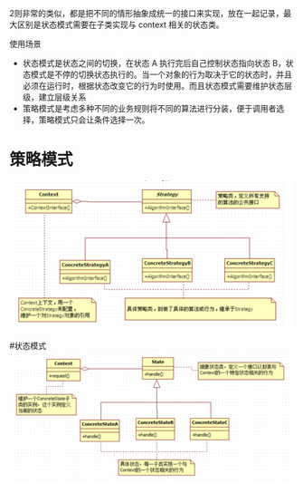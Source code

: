 2则非常的类似，都是把不同的情形抽象成统一的接口来实现，放在一起记录，最大区别是状态模式需要在子类实现与 context 相关的状态类。

使用场景

* 状态模式是状态之间的切换，在状态 A 执行完后自己控制状态指向状态 B，状态模式是不停的切换状态执行的。当一个对象的行为取决于它的状态时，并且必须在运行时，根据状态改变它的行为时使用。而且状态模式需要维护状态层级，建立层级关系
* 策略模式是考虑多种不同的业务规则将不同的算法进行分装，便于调用者选择，策略模式只会让条件选择一次。



# 策略模式
![](media/15467626957388.jpg)


#状态模式
![](media/15467627192655.jpg)


